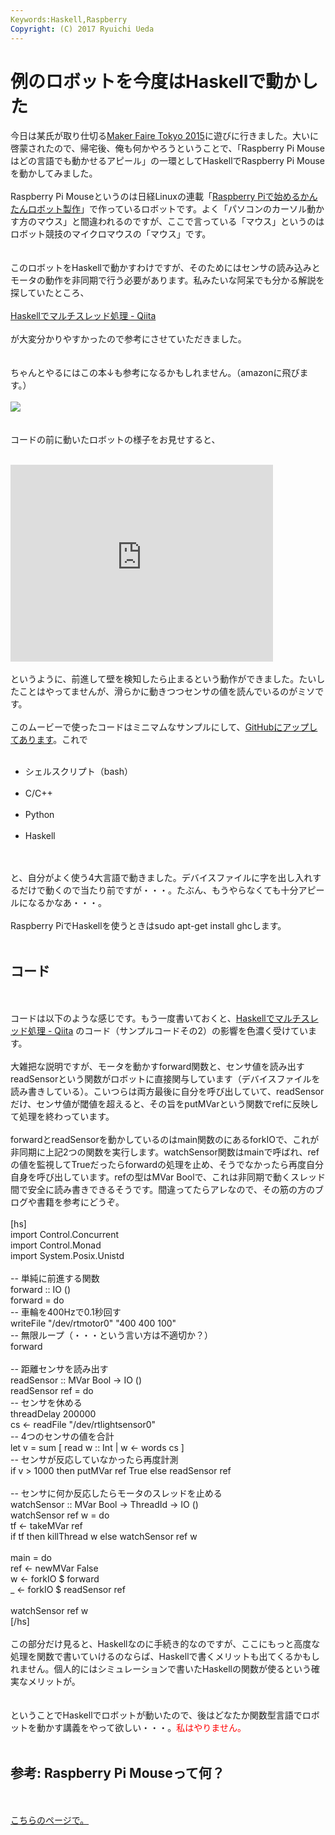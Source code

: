 ```yaml
---
Keywords:Haskell,Raspberry
Copyright: (C) 2017 Ryuichi Ueda
---
```

# 例のロボットを今度はHaskellで動かした
今日は某氏が取り仕切る<a href="http://makezine.jp/event/mft2015/" target="_blank">Maker Faire Tokyo 2015</a>に遊びに行きました。大いに啓蒙されたので、帰宅後、俺も何かやろうということで、「Raspberry Pi Mouseはどの言語でも動かせるアピール」の一環としてHaskellでRaspberry Pi Mouseを動かしてみました。<br />
<br />
Raspberry Pi Mouseというのは日経Linuxの連載「<a href="https://blog.ueda.asia/?page_id=5983" target="_blank">Raspberry Piで始めるかんたんロボット製作</a>」で作っているロボットです。よく「パソコンのカーソル動かす方のマウス」と間違われるのですが、ここで言っている「マウス」というのはロボット競技のマイクロマウスの「マウス」です。<br />
<br />
<br />
このロボットをHaskellで動かすわけですが、そのためにはセンサの読み込みとモータの動作を非同期で行う必要があります。私みたいな阿呆でも分かる解説を探していたところ、<br />
<br />
<span class="hatena-bookmark-title"><a href="http://qiita.com/myuon_myon/items/d0334317f220dfe05092" target="_blank">Haskellでマルチスレッド処理 - Qiita</a></span> <br />
<br />
が大変分かりやすかったので参考にさせていただきました。<br />
<br />
<br />
ちゃんとやるにはこの本↓も参考になるかもしれません。（amazonに飛びます。）<br />
<br />
<a href="https://www.amazon.co.jp/gp/product/4873116899/ref=as_li_ss_il?ie=UTF8&camp=247&creative=7399&creativeASIN=4873116899&linkCode=as2&tag=ryuichiueda-22"><img border="0" src="https://ws-fe.amazon-adsystem.com/widgets/q?_encoding=UTF8&ASIN=4873116899&Format=_SL110_&ID=AsinImage&MarketPlace=JP&ServiceVersion=20070822&WS=1&tag=ryuichiueda-22" ></a><img src="https://ir-jp.amazon-adsystem.com/e/ir?t=ryuichiueda-22&l=as2&o=9&a=4873116899" width="1" height="1" border="0" alt="" style="border:none !important; margin:0px !important;" /><br />
<br />
<br />
コードの前に動いたロボットの様子をお見せすると、<br />
<br />
<iframe width="420" height="315" src="https://www.youtube.com/embed/d9R8HCGDCbE" frameborder="0" allowfullscreen></iframe><br />
<br />
というように、前進して壁を検知したら止まるという動作ができました。たいしたことはやってませんが、滑らかに動きつつセンサの値を読んでいるのがミソです。<br />
<br />
このムービーで使ったコードはミニマムなサンプルにして、<a href="https://github.com/ryuichiueda/RPiM/blob/master/sample/haskell/run.2.hs" target="_blank">GitHubにアップしてあります</a>。これで<br />
<ul><br />
	<li>シェルスクリプト（bash）</li><br />
	<li>C/C++</li><br />
	<li>Python</li><br />
	<li>Haskell</li><br />
</ul><br />
と、自分がよく使う4大言語で動きました。デバイスファイルに字を出し入れするだけで動くので当たり前ですが・・・。たぶん、もうやらなくても十分アピールになるかなあ・・・。<br />
<br />
Raspberry PiでHaskellを使うときはsudo apt-get install ghcします。<br />
<br />
<h2>コード</h2><br />
<br />
コードは以下のような感じです。もう一度書いておくと、<span class="hatena-bookmark-title"><a href="http://qiita.com/myuon_myon/items/d0334317f220dfe05092">Haskellでマルチスレッド処理 - Qiita</a></span> <span class="hatena-bookmark-users">のコード（サンプルコードその2）の影響を色濃く受けています。<br />
<br />
大雑把な説明ですが、モータを動かすforward関数と、センサ値を読み出すreadSensorという関数がロボットに直接関与しています（デバイスファイルを読み書きしている）。こいつらは両方最後に自分を呼び出していて、readSensorだけ、センサ値が閾値を超えると、その旨をputMVarという関数でrefに反映して処理を終わっています。<br />
<br />
forwardとreadSensorを動かしているのはmain関数のにあるforkIOで、これが非同期に上記2つの関数を実行します。watchSensor関数はmainで呼ばれ、refの値を監視してTrueだったらforwardの処理を止め、そうでなかったら再度自分自身を呼び出しています。refの型はMVar Boolで、これは非同期で動くスレッド間で安全に読み書きできるそうです。間違ってたらアレなので、その筋の方のブログや書籍を参考にどうぞ。<br />
<br />
[hs]<br />
import Control.Concurrent<br />
import Control.Monad<br />
import System.Posix.Unistd<br />
<br />
-- 単純に前進する関数<br />
forward :: IO ()<br />
forward = do<br />
 -- 車輪を400Hzで0.1秒回す<br />
 writeFile &quot;/dev/rtmotor0&quot; &quot;400 400 100&quot;<br />
 -- 無限ループ（・・・という言い方は不適切か？）<br />
 forward<br />
<br />
-- 距離センサを読み出す<br />
readSensor :: MVar Bool -&gt; IO ()<br />
readSensor ref = do<br />
 -- センサを休める<br />
 threadDelay 200000<br />
 cs &lt;- readFile &quot;/dev/rtlightsensor0&quot;<br />
 -- 4つのセンサの値を合計<br />
 let v = sum [ read w :: Int | w &lt;- words cs ]<br />
 -- センサが反応していなかったら再度計測<br />
 if v &gt; 1000 then putMVar ref True else readSensor ref<br />
<br />
-- センサに何か反応したらモータのスレッドを止める<br />
watchSensor :: MVar Bool -&gt; ThreadId -&gt; IO ()<br />
watchSensor ref w = do<br />
 tf &lt;- takeMVar ref<br />
 if tf then killThread w else watchSensor ref w<br />
<br />
main = do<br />
 ref &lt;- newMVar False<br />
 w &lt;- forkIO $ forward<br />
 _ &lt;- forkIO $ readSensor ref<br />
<br />
 watchSensor ref w<br />
[/hs]<br />
<br />
この部分だけ見ると、Haskellなのに手続き的なのですが、ここにもっと高度な処理を関数で書いていけるのならば、Haskellで書くメリットも出てくるかもしれません。個人的にはシミュレーションで書いたHaskellの関数が使るという確実なメリットが。<br />
<br />
<br />
ということでHaskellでロボットが動いたので、後はどなたか関数型言語でロボットを動かす講義をやって欲しい・・・。<span style="color:red">私はやりません。</span><br />
<br />
<h2>参考: Raspberry Pi Mouseって何？</h2><br />
<br />
<a href="https://blog.ueda.asia/?page_id=5983">こちらのページで。</a><br />
<br />

